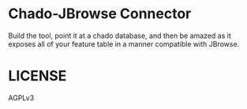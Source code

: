 # Chado-JBrowse Connector

Build the tool, point it at a chado database, and then be amazed as it exposes
all of your feature table in a manner compatible with JBrowse.

# LICENSE

AGPLv3
